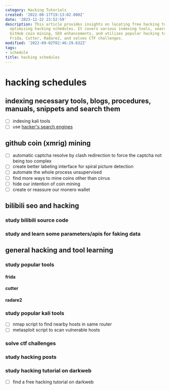 ```yaml
---
category: Hacking Tutorials
created: '2022-08-17T19:13:02.000Z'
date: '2023-12-22 23:52:59'
description: This article provides insights on locating free hacking tutorials and
  optimizing hacking schedules. It covers various indexing tools, search engines,
  GitHub coin mining, SEO enhancements, and utilizes popular hacking tools such as
  Frida, Cutter, Radare2, and solves CTF challenges.
modified: '2022-09-02T02:46:29.632Z'
tags:
- schedule
title: hacking schedules
---
```


# hacking schedules

## indexing necessary tools, blogs, procedures, manuals, snippets and search them
- [ ] indexing kali tools
- [ ] use [hacker's search engines](https://github.com/edoardottt/awesome-hacker-search-engines)

## github coin (xmrig) mining
- [ ] automatic captcha resolve by clash redirection to force the captcha not being too complex
- [ ] create better labeling interface for spiral picture detection
- [ ] automate the whole process unsupervised
- [ ] find more ways to mine coins other than cirrus
- [ ] hide our intention of coin mining
- [ ] create or reassure our monero wallet

## bilibili seo and hacking
### study bilibili source code
### study and learn some parameters/apis for faking data

## general hacking and tool learning
### study popular tools
#### frida
#### cutter
#### radare2
### study popular kali tools
- [ ] nmap script to find nearby hosts in same router
- [ ] metasploit script to scan vulnerable hosts
### solve ctf challenges
### study hacking posts
### study hacking tutorial on darkweb
- [ ] find a free hacking tutorial on darkweb
